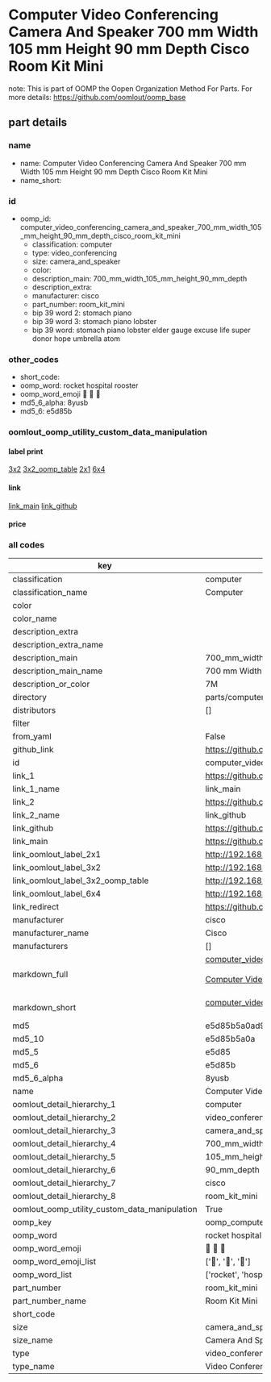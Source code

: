 # Computer Video Conferencing Camera And Speaker 700 mm Width 105 mm Height 90 mm Depth Cisco Room Kit Mini  

note: This is part of OOMP the Oopen Organization Method For Parts. For more details: https://github.com/oomlout/oomp_base

##  part details
  







### name
* name: Computer Video Conferencing Camera And Speaker 700 mm Width 105 mm Height 90 mm Depth Cisco Room Kit Mini
* name_short: 
### id
* oomp_id: computer_video_conferencing_camera_and_speaker_700_mm_width_105_mm_height_90_mm_depth_cisco_room_kit_mini
  * classification: computer
  * type: video_conferencing
  * size: camera_and_speaker
  * color: 
  * description_main: 700_mm_width_105_mm_height_90_mm_depth
  * description_extra: 
  * manufacturer: cisco
  * part_number: room_kit_mini
  * bip 39 word 2: stomach piano
  * bip 39 word 3: stomach piano lobster
  * bip 39 word: stomach piano lobster elder gauge excuse life super donor hope umbrella atom

### other_codes
* short_code: 
* oomp_word: rocket hospital rooster
* oomp_word_emoji :rocket: :hospital: :rooster:
* md5_6_alpha: 8yusb
* md5_6: e5d85b






### oomlout_oomp_utility_custom_data_manipulation
#### label print
[3x2](http://192.168.1.245:1112/?label=oomp%208yusb)
[3x2_oomp_table](http://192.168.1.108:1112/?label=oomp%208yusb)
[2x1](http://192.168.1.242:1112/?label=oomp%208yusb)
[6x4](http://192.168.1.55:1112/?label=oomp%208yusb)    

#### link

[link_main](https://github.com/oomlout/oomlout_oomp_version_1_messy/tree/main/parts/computer_video_conferencing_camera_and_speaker_700_mm_width_105_mm_height_90_mm_depth_cisco_room_kit_mini) [link_github](https://github.com/oomlout/oomlout_oomp_version_1_messy/tree/main/parts/computer_video_conferencing_camera_and_speaker_700_mm_width_105_mm_height_90_mm_depth_cisco_room_kit_mini)                             

#### price







### all codes 
| key | value |  
| --- | --- |  
| classification | computer |  
| classification_name | Computer |  
| color |  |  
| color_name |  |  
| description_extra |  |  
| description_extra_name |  |  
| description_main | 700_mm_width_105_mm_height_90_mm_depth |  
| description_main_name | 700 mm Width 105 mm Height 90 mm Depth |  
| description_or_color | 7M |  
| directory | parts/computer_video_conferencing_camera_and_speaker_700_mm_width_105_mm_height_90_mm_depth_cisco_room_kit_mini |  
| distributors | [] |  
| filter |  |  
| from_yaml | False |  
| github_link | https://github.com/oomlout/oomlout_oomp_part_src/tree/main/parts/computer_video_conferencing_camera_and_speaker_700_mm_width_105_mm_height_90_mm_depth_cisco_room_kit_mini |  
| id | computer_video_conferencing_camera_and_speaker_700_mm_width_105_mm_height_90_mm_depth_cisco_room_kit_mini |  
| link_1 | https://github.com/oomlout/oomlout_oomp_version_1_messy/tree/main/parts/computer_video_conferencing_camera_and_speaker_700_mm_width_105_mm_height_90_mm_depth_cisco_room_kit_mini |  
| link_1_name | link_main |  
| link_2 | https://github.com/oomlout/oomlout_oomp_version_1_messy/tree/main/parts/computer_video_conferencing_camera_and_speaker_700_mm_width_105_mm_height_90_mm_depth_cisco_room_kit_mini |  
| link_2_name | link_github |  
| link_github | https://github.com/oomlout/oomlout_oomp_version_1_messy/tree/main/parts/computer_video_conferencing_camera_and_speaker_700_mm_width_105_mm_height_90_mm_depth_cisco_room_kit_mini |  
| link_main | https://github.com/oomlout/oomlout_oomp_version_1_messy/tree/main/parts/computer_video_conferencing_camera_and_speaker_700_mm_width_105_mm_height_90_mm_depth_cisco_room_kit_mini |  
| link_oomlout_label_2x1 | http://192.168.1.242:1112/?label=oomp%208yusb |  
| link_oomlout_label_3x2 | http://192.168.1.245:1112/?label=oomp%208yusb |  
| link_oomlout_label_3x2_oomp_table | http://192.168.1.108:1112/?label=oomp%208yusb |  
| link_oomlout_label_6x4 | http://192.168.1.55:1112/?label=oomp%208yusb |  
| link_redirect | https://github.com/oomlout/oomlout_oomp_version_1_messy/tree/main/parts/computer_video_conferencing_camera_and_speaker_700_mm_width_105_mm_height_90_mm_depth_cisco_room_kit_mini |  
| manufacturer | cisco |  
| manufacturer_name | Cisco |  
| manufacturers | [] |  
| markdown_full | [computer_video_conferencing_camera_and_speaker_700_mm_width_105_mm_height_90_mm_depth_cisco_room_kit_mini](none)<br>[](none)<br>[Computer Video Conferencing Camera And Speaker 700 Mm Width 105 Mm Height 90 Mm Depth Cisco Room Kit Mini](none)<br><br> |  
| markdown_short | [computer_video_conferencing_camera_and_speaker_700_mm_width_105_mm_height_90_mm_depth_cisco_room_kit_mini](none)<br><br> |  
| md5 | e5d85b5a0ad9b0293c304475066906b1 |  
| md5_10 | e5d85b5a0a |  
| md5_5 | e5d85 |  
| md5_6 | e5d85b |  
| md5_6_alpha | 8yusb |  
| name | Computer Video Conferencing Camera And Speaker 700 mm Width 105 mm Height 90 mm Depth Cisco Room Kit Mini |  
| oomlout_detail_hierarchy_1 | computer |  
| oomlout_detail_hierarchy_2 | video_conferencing |  
| oomlout_detail_hierarchy_3 | camera_and_speaker |  
| oomlout_detail_hierarchy_4 | 700_mm_width |  
| oomlout_detail_hierarchy_5 | 105_mm_height |  
| oomlout_detail_hierarchy_6 | 90_mm_depth |  
| oomlout_detail_hierarchy_7 | cisco |  
| oomlout_detail_hierarchy_8 | room_kit_mini |  
| oomlout_oomp_utility_custom_data_manipulation | True |  
| oomp_key | oomp_computer_video_conferencing_camera_and_speaker_700_mm_width_105_mm_height_90_mm_depth_cisco_room_kit_mini |  
| oomp_word | rocket hospital rooster |  
| oomp_word_emoji | :rocket: :hospital: :rooster: |  
| oomp_word_emoji_list | [':rocket:', ':hospital:', ':rooster:'] |  
| oomp_word_list | ['rocket', 'hospital', 'rooster'] |  
| part_number | room_kit_mini |  
| part_number_name | Room Kit Mini |  
| short_code |  |  
| size | camera_and_speaker |  
| size_name | Camera And Speaker |  
| type | video_conferencing |  
| type_name | Video Conferencing |  
